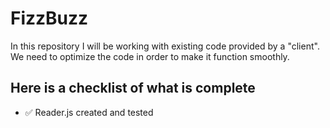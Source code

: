 # FizzBuzz

In this repository I will be working with existing code provided by a "client".
We need to optimize the code in order to make it function smoothly.

## Here is a checklist of what is complete
- ✅ Reader.js created and tested
